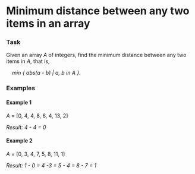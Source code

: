 # Minimum distance between any two items in an array

### Task
Given an array _A_ of integers, find the minimum distance between any two items in _A_,
that is, 

&nbsp;&nbsp;&nbsp;&nbsp;_min { abs(a - b) | a, b in A }_.

### Examples
#### Example 1

_A_ = [0, 4, 4, 8, 6, 4, 13, 2]

_Result: 4 - 4 = 0_

#### Example 2

_A_ = [0, 3, 4, 7, 5, 8, 11, 1]

_Result: 1 - 0 = 4 -3 = 5 -  4 = 8 - 7 = 1_
